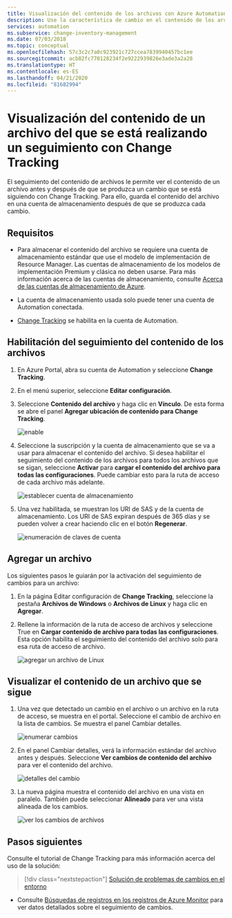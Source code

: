 ```yaml
---
title: Visualización del contenido de los archivos con Azure Automation
description: Use la característica de cambio en el contenido de los archivos de Change Tracking para ver el contenido de un archivo que ha cambiado.
services: automation
ms.subservice: change-inventory-management
ms.date: 07/03/2018
ms.topic: conceptual
ms.openlocfilehash: 57c3c2c7a0c923921c727ccea7839940457bc1ee
ms.sourcegitcommit: acb82fc770128234f2e9222939826e3ade3a2a28
ms.translationtype: HT
ms.contentlocale: es-ES
ms.lasthandoff: 04/21/2020
ms.locfileid: "81682994"
---
```

# <a name="view-contents-of-a-file-that-is-being-tracked-with-change-tracking"></a>Visualización del contenido de un archivo del que se está realizando un seguimiento con Change Tracking

El seguimiento del contenido de archivos le permite ver el contenido de un archivo antes y después de que se produzca un cambio que se está siguiendo con Change Tracking. Para ello, guarda el contenido del archivo en una cuenta de almacenamiento después de que se produzca cada cambio.

## <a name="requirements"></a>Requisitos

* Para almacenar el contenido del archivo se requiere una cuenta de almacenamiento estándar que use el modelo de implementación de Resource Manager. Las cuentas de almacenamiento de los modelos de implementación Premium y clásica no deben usarse. Para más información acerca de las cuentas de almacenamiento, consulte [Acerca de las cuentas de almacenamiento de Azure](../storage/common/storage-create-storage-account.md).

* La cuenta de almacenamiento usada solo puede tener una cuenta de Automation conectada.

* [Change Tracking](automation-change-tracking.md) se habilita en la cuenta de Automation.

## <a name="enable-file-content-tracking"></a>Habilitación del seguimiento del contenido de los archivos

1. En Azure Portal, abra su cuenta de Automation y seleccione **Change Tracking**.
2. En el menú superior, seleccione **Editar configuración**.
3. Seleccione **Contenido del archivo** y haga clic en **Vínculo**. De esta forma se abre el panel **Agregar ubicación de contenido para Change Tracking**.

   ![enable](./media/change-tracking-file-contents/enable.png)

4. Seleccione la suscripción y la cuenta de almacenamiento que se va a usar para almacenar el contenido del archivo. Si desea habilitar el seguimiento del contenido de los archivos para todos los archivos que se sigan, seleccione **Activar** para **cargar el contenido del archivo para todas las configuraciones**. Puede cambiar esto para la ruta de acceso de cada archivo más adelante.

   ![establecer cuenta de almacenamiento](./media/change-tracking-file-contents/storage-account.png)

5. Una vez habilitada, se muestran los URI de SAS y de la cuenta de almacenamiento. Los URI de SAS expiran después de 365 días y se pueden volver a crear haciendo clic en el botón **Regenerar**.

   ![enumeración de claves de cuenta](./media/change-tracking-file-contents/account-keys.png)

## <a name="add-a-file"></a>Agregar un archivo

Los siguientes pasos le guiarán por la activación del seguimiento de cambios para un archivo:

1. En la página Editar configuración de **Change Tracking**, seleccione la pestaña **Archivos de Windows** o **Archivos de Linux** y haga clic en **Agregar**.

1. Rellene la información de la ruta de acceso de archivos y seleccione True en **Cargar contenido de archivo para todas las configuraciones**. Esta opción habilita el seguimiento del contenido del archivo solo para esa ruta de acceso de archivo.

   ![agregar un archivo de Linux](./media/change-tracking-file-contents/add-linux-file.png)

## <a name="viewing-the-contents-of-a-tracked-file"></a>Visualizar el contenido de un archivo que se sigue

1. Una vez que detectado un cambio en el archivo o un archivo en la ruta de acceso, se muestra en el portal. Seleccione el cambio de archivo en la lista de cambios. Se muestra el panel Cambiar detalles.

   ![enumerar cambios](./media/change-tracking-file-contents/change-list.png)

1. En el panel Cambiar detalles, verá la información estándar del archivo antes y después. Seleccione **Ver cambios de contenido del archivo** para ver el contenido del archivo.

   ![detalles del cambio](./media/change-tracking-file-contents/change-details.png)

1. La nueva página muestra el contenido del archivo en una vista en paralelo. También puede seleccionar **Alineado** para ver una vista alineada de los cambios.

   ![ver los cambios de archivos](./media/change-tracking-file-contents/view-file-changes.png)

## <a name="next-steps"></a>Pasos siguientes

Consulte el tutorial de Change Tracking para más información acerca del uso de la solución:

> [!div class="nextstepaction"]
> [Solución de problemas de cambios en el entorno](automation-tutorial-troubleshoot-changes.md)

* Consulte [Búsquedas de registros en los registros de Azure Monitor](../log-analytics/log-analytics-log-searches.md) para ver datos detallados sobre el seguimiento de cambios.

